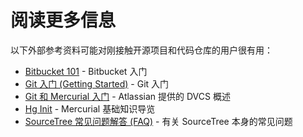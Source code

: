 阅读更多信息
============

以下外部参考资料可能对刚接触开源项目和代码仓库的用户很有用：

* [Bitbucket 101](https://confluence.atlassian.com/display/BITBUCKET/Bitbucket+101) - Bitbucket 入门
* [Git 入门 (Getting Started)](http://git-scm.com/book/en/Getting-Started) - Git 入门
* [Git 和 Mercurial 入门](https://www.atlassian.com/dvcs/overview) - Atlassian 提供的 DVCS 概述
* [Hg Init](http://hginit.com/) - Mercurial 基础知识导览
* [SourceTree 常见问题解答 (FAQ)](http://www.sourcetreeapp.com/faq/) - 有关 SourceTree 本身的常见问题
